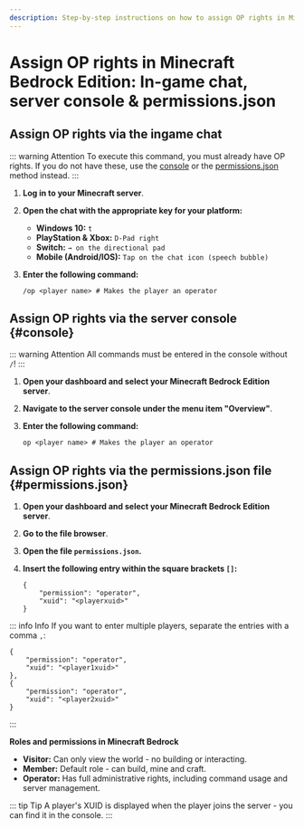 ```yaml
---
description: Step-by-step instructions on how to assign OP rights in Minecraft Bedrock Edition via the in-game chat, the server console or the permissions.json file.
---
```


# Assign OP rights in Minecraft Bedrock Edition: In-game chat, server console & permissions.json

## Assign OP rights via the ingame chat

::: warning Attention
To execute this command, you must already have OP rights. If you do not have these, use the [console](#console) or the [permissions.json](#permissions.json) method instead.
:::

1. <strong>Log in to your Minecraft server</strong>.

2. <strong>Open the chat with the appropriate key for your platform:</strong>

    - <strong>Windows 10:</strong> ```t```
    - <strong>PlayStation & Xbox:</strong> ```D-Pad right```
    - <strong>Switch:</strong> ```→ on the directional pad```
    - <strong>Mobile (Android/IOS):</strong> ```Tap on the chat icon (speech bubble)```

3. <strong>Enter the following command:</strong>

    ```
    /op <player name> # Makes the player an operator
    ```

## Assign OP rights via the server console {#console}

::: warning Attention
All commands must be entered in the console without ```/```!
:::

1. <strong>Open your dashboard and select your Minecraft Bedrock Edition server</strong>.

2. <strong>Navigate to the server console under the menu item "Overview"</strong>.

3. <strong>Enter the following command:</strong>

    ```
    op <player name> # Makes the player an operator
    ```

## Assign OP rights via the permissions.json file {#permissions.json}

1. <strong>Open your dashboard and select your Minecraft Bedrock Edition server</strong>.

2. <strong>Go to the file browser</strong>.

3. <strong>Open the file ```permissions.json```.</strong>

4. <strong>Insert the following entry within the square brackets ```[]```:</strong>

    ```
    {
        "permission": "operator",
        "xuid": "<playerxuid>"
    }
    ```

::: info Info
If you want to enter multiple players, separate the entries with a comma ```,```:

```
{
    "permission": "operator",
    "xuid": "<player1xuid>"
},
{
    "permission": "operator",
    "xuid": "<player2xuid>"
}
```

:::

<strong>Roles and permissions in Minecraft Bedrock</strong>

- <strong>Visitor:</strong> Can only view the world - no building or interacting.
- <strong>Member:</strong> Default role - can build, mine and craft.
- <strong>Operator:</strong> Has full administrative rights, including command usage and server management.

::: tip Tip
A player's XUID is displayed when the player joins the server - you can find it in the console.
:::
